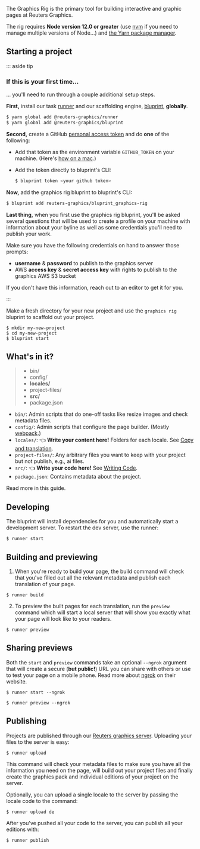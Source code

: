 The Graphics Rig is the primary tool for building interactive and graphic pages at Reuters Graphics.

The rig requires **Node version 12.0 or greater** (use [nvm](https://github.com/nvm-sh/nvm) if you need to manage multiple versions of Node...) and [the Yarn package manager](https://legacy.yarnpkg.com/en/docs/install).



## Starting a project

::: aside tip

### If this is your first time...

... you'll need to run through a couple additional setup steps.

**First,** install our task [runner](https://github.com/reuters-graphics/runner) and our scaffolding engine, [bluprint](https://github.com/reuters-graphics/bluprint), **globally**.

```bash
$ yarn global add @reuters-graphics/runner
$ yarn global add @reuters-graphics/bluprint
```

**Second,** create a GitHub [personal access token](https://help.github.com/en/github/authenticating-to-github/creating-a-personal-access-token-for-the-command-line) and do **one** of the following:

- Add that token as the environment variable `GITHUB_TOKEN` on your machine. (Here's [how on a mac](https://medium.com/@himanshuagarwal1395/setting-up-environment-variables-in-macos-sierra-f5978369b255#6dad).)

- Add the token directly to bluprint's CLI:

  ```bash
  $ bluprint token <your github token>
  ```


**Now,** add the graphics rig bluprint to bluprint's CLI:

  ```bash
  $ bluprint add reuters-graphics/bluprint_graphics-rig
  ```

**Last thing,** when you first use the graphics rig bluprint, you'll be asked several questions that will be used to create a profile on your machine with information about your byline as well as some credentials you'll need to publish your work.

Make sure you have the following credentials on hand to answer those prompts:

- **username** & **password** to publish to the graphics server
- AWS **access key** & **secret access key** with rights to publish to the graphics AWS S3 bucket

If you don't have this information, reach out to an editor to get it for you.

:::


Make a fresh directory for your new project and use the `graphics rig` bluprint to scaffold out your project.

  ```
  $ mkdir my-new-project
  $ cd my-new-project
  $ bluprint start
  ```


## What's in it?

> - bin/
> - config/
> - **locales/**
> - project-files/
> - **src/**
> - package.json

- `bin/`: Admin scripts that do one-off tasks like resize images and check metadata files.
- `config/`: Admin scripts that configure the page builder. (Mostly [webpack](https://webpack.js.org/).)
- `locales/`: 👈 **Write your content here!**  Folders for each locale. See [Copy and translation](../copy-and-translation/).
- `project-files/`: Any arbitrary files you want to keep with your project but not publish, e.g., ai files.
- `src/`: 👈 **Write your code here!** See [Writing Code](../writing-code/).
- `package.json`: Contains metadata about the project.

Read more in this guide.


## Developing

The bluprint will install dependencies for you and automatically start a development server. To restart the dev server, use the runner:

```
$ runner start
```


## Building and previewing

1. When you're ready to build your page, the build command will check that you've filled out all the relevant metadata and publish each translation of your page.

  ```
  $ runner build
  ```

2. To preview the built pages for each translation, run the `preview` command which will start a local server that will show you exactly what your page will look like to your readers.

  ```
  $ runner preview
  ```

## Sharing previews

Both the `start` and `preview` commands take an optional `--ngrok` argument that will create a secure (**but public!**) URL you can share with others or use to test your page on a mobile phone. Read more about [ngrok](https://ngrok.com/) on their website.

```
$ runner start --ngrok
```

```
$ runner preview --ngrok
```

## Publishing

Projects are published through our [Reuters graphics server](https://editdata.thomsonreuters.com/Pages/graphics.aspx#/rngs/home). Uploading your files to the server is easy:

```
$ runner upload
```

This command will check your metadata files to make sure you have all the information you need on the page, will build out your project files and finally create the graphics pack and individual editions of your project on the server.

Optionally, you can upload a single locale to the server by passing the locale code to the command:

```
$ runner upload de
```

After you've pushed all your code to the server, you can publish all your editions with:

```
$ runner publish
```
